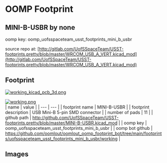 # OOMP Footprint  
## MINI-B-USBR  by none  
  
oomp key: oomp_uofsspaceteam_usst_footprints_mini_b_usbr  
  
source repo at: [http://gitlab.com/UofSSpaceTeam/USST-footprints.pretty/blob/master/WRCOM_USB_A_VERT.kicad_mod](http://gitlab.com/UofSSpaceTeam/USST-footprints.pretty/blob/master/WRCOM_USB_A_VERT.kicad_mod)  
## Footprint  
  
[![working_kicad_pcb_3d.png](working_kicad_pcb_3d_600.png)](working_kicad_pcb_3d.png)  
  
[![working.png](working_600.png)](working.png)  
| name | value | 
| --- | --- | 
| footprint name | MINI-B-USBR | 
| footprint description | USB Mini-B 5-pin SMD connector | 
| number of pads | 11 | 
| github path | http://github.com/UofSSpaceTeam/USST-footprints.pretty/blob/master/MINI-B-USBR.kicad_mod | 
| oomp key | oomp_uofsspaceteam_usst_footprints_mini_b_usbr | 
| oomp bot github | https://github.com/oomlout/oomlout_oomp_footprint_bot/tree/main/footprints/uofsspaceteam_usst_footprints_mini_b_usbr/working | 
## Images  
